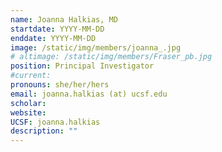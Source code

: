 ```yaml
---
name: Joanna Halkias, MD
startdate: YYYY-MM-DD
enddate: YYYY-MM-DD
image: /static/img/members/joanna_.jpg
# altimage: /static/img/members/Fraser_pb.jpg
position: Principal Investigator
#current:
pronouns: she/her/hers
email: joanna.halkias (at) ucsf.edu
scholar:
website:
UCSF: joanna.halkias
description: ""
---
```

